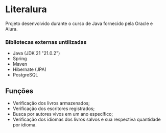 # Literalura
Projeto desenvolvido durante o curso de Java fornecido pela Oracle e Alura.

### Bibliotecas externas untilizadas
- Java (JDK 21 "21.0.2")
- Spring
- Maven
- Hibernate (JPA)
- PostgreSQL

## Funções

- Verificação dos livros armazenados;
- Verificação dos escritores registrados;
- Busca por autores vivos em um ano específico;
- Verificação dos idiomas dos livros salvos e sua respectiva quantidade por idioma.
